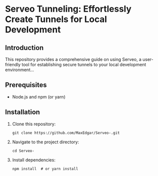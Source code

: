 <!DOCTYPE html>
<html>
<head>
  
  
</head>
<body>
  <h1>Serveo Tunneling: Effortlessly Create Tunnels for Local Development</h1>

  <h2>Introduction</h2>
  <p>This repository provides a comprehensive guide on using Serveo, a user-friendly tool for establishing secure tunnels to your local development environment...</p>

  <h2>Prerequisites</h2>
  <ul>
    <li>Node.js and npm (or yarn)</li>
  </ul>

  <h2>Installation</h2>
  <ol>
    <li>Clone this repository:</li>
    <pre><code>git clone https://github.com/MaxEdgar/Serveo-.git</code></pre>
    <li>Navigate to the project directory:</li>
    <pre><code>cd Serveo-</code></pre>
    <li>Install dependencies:</li>
    <pre><code>npm install  # or yarn install</code></pre>
  </ol>

  </body>
</html>
